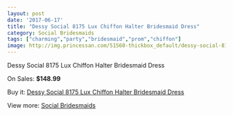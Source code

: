 ```yaml
---
layout: post
date: '2017-06-17'
title: "Dessy Social 8175 Lux Chiffon Halter Bridesmaid Dress"
category: Social Bridesmaids
tags: ["charming","party","bridesmaid","prom","chiffon"]
image: http://img.princessan.com/51560-thickbox_default/dessy-social-8175-lux-chiffon-halter-bridesmaid-dress.jpg
---
```

Dessy Social 8175 Lux Chiffon Halter Bridesmaid Dress

On Sales: **$148.99**
<a href="https://www.princessan.com/en/social-bridesmaids/23282-dessy-social-8175-lux-chiffon-halter-bridesmaid-dress.html"><amp-img layout="responsive" width="600" height="600" src="//img.princessan.com/51560-thickbox_default/dessy-social-8175-lux-chiffon-halter-bridesmaid-dress.jpg" alt="Dessy Social 8175 Lux Chiffon Halter Bridesmaid Dress 0" /></a>
<a href="https://www.princessan.com/en/social-bridesmaids/23282-dessy-social-8175-lux-chiffon-halter-bridesmaid-dress.html"><amp-img layout="responsive" width="600" height="600" src="//img.princessan.com/51561-thickbox_default/dessy-social-8175-lux-chiffon-halter-bridesmaid-dress.jpg" alt="Dessy Social 8175 Lux Chiffon Halter Bridesmaid Dress 1" /></a>

Buy it: [Dessy Social 8175 Lux Chiffon Halter Bridesmaid Dress](https://www.princessan.com/en/social-bridesmaids/23282-dessy-social-8175-lux-chiffon-halter-bridesmaid-dress.html "Dessy Social 8175 Lux Chiffon Halter Bridesmaid Dress")

View more: [Social Bridesmaids](https://www.princessan.com/en/201-social-bridesmaids "Social Bridesmaids")